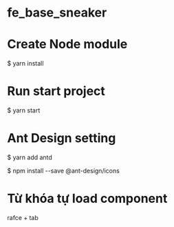 # fe_base_sneaker

# Create Node module

$ yarn install

# Run start project

$ yarn start

# Ant Design setting

$ yarn add antd

$ npm install --save @ant-design/icons

# Từ khóa tự load component 

rafce + tab